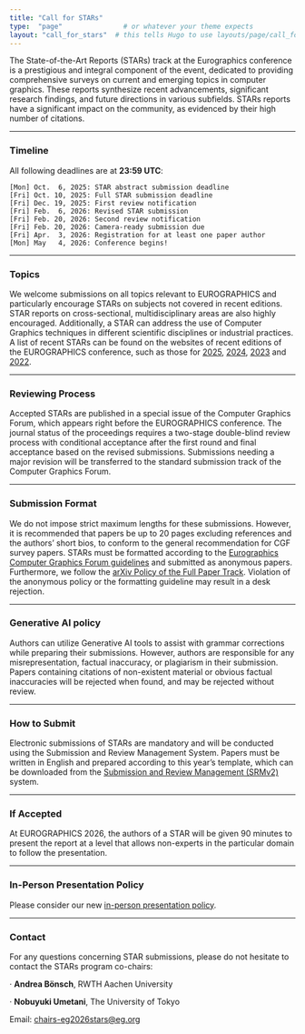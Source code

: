 ```yaml
---
title: "Call for STARs"
type:  "page"               # or whatever your theme expects
layout: "call_for_stars"  # this tells Hugo to use layouts/page/call_for_full_papers.html
---
```


The State-of-the-Art Reports (STARs) track at the Eurographics conference is a prestigious and integral component of the event, dedicated to providing comprehensive surveys on current and emerging topics in computer graphics. These reports synthesize recent advancements, significant research findings, and future directions in various subfields. STARs reports have a significant impact on the community, as evidenced by their high number of citations.

---

### Timeline

All following deadlines are at **23:59 UTC**:

``` 
[Mon] Oct.  6, 2025: STAR abstract submission deadline
[Fri] Oct. 10, 2025: Full STAR submission deadline
[Fri] Dec. 19, 2025: First review notification
[Fri] Feb.  6, 2026: Revised STAR submission
[Fri] Feb. 20, 2026: Second review notification
[Fri] Feb. 20, 2026: Camera-ready submission due
[Fri] Apr.  3, 2026: Registration for at least one paper author
[Mon] May   4, 2026: Conference begins!
```

---

### Topics

We welcome submissions on all topics relevant to EUROGRAPHICS and particularly encourage STARs on subjects not covered in recent editions. STAR reports on cross-sectional, multidisciplinary areas are also highly encouraged. Additionally, a STAR can address the use of Computer Graphics techniques in different scientific disciplines or industrial practices. A list of recent STARs can be found on the websites of recent editions of the EUROGRAPHICS conference, such as those for [2025](https://diglib.eg.org/collections/c400c5c1-b64e-4618-8802-baf78ce50641), [2024](https://diglib.eg.org/collections/772434be-95f0-4c24-a23e-015e9bfed0cc), [2023](https://diglib.eg.org/communities/9cdc28cb-c390-4e85-9e6c-2653465ffa4f) and [2022](https://diglib.eg.org/handle/10.2312/2633168).

---

### Reviewing Process

Accepted STARs are published in a special issue of the Computer Graphics Forum, which appears right before the EUROGRAPHICS conference. The journal status of the proceedings requires a two-stage double-blind review process with conditional acceptance after the first round and final acceptance based on the revised submissions. Submissions needing a major revision will be transferred to the standard submission track of the Computer Graphics Forum.

---

### Submission Format

We do not impose strict maximum lengths for these submissions. However, it is recommended that papers be up to 20 pages excluding references and the authors’ short bios, to conform to the general recommendation for CGF survey papers. STARs must be formatted according to the [Eurographics Computer Graphics Forum guidelines](https://www.eg.org/wp/eurographics-publications/guidelines/) and submitted as anonymous papers. Furthermore, we follow the [arXiv Policy of the Full Paper Track](https://eg2026.github.io/call_for_full_papers/#call_for_full_papers). Violation of the anonymous policy or the formatting guideline may result in a desk rejection.

---

### Generative AI policy

Authors can utilize Generative AI tools to assist with grammar corrections while preparing their submissions. However, authors are responsible for any misrepresentation, factual inaccuracy, or plagiarism in their submission. Papers containing citations of non-existent material or obvious factual inaccuracies will be rejected when found, and may be rejected without review.

---

### How to Submit

Electronic submissions of STARs are mandatory and will be conducted using the Submission and Review Management System. Papers must be written in English and prepared according to this year’s template, which can be downloaded from the [Submission and Review Management (SRMv2)](https://srmv2.eg.org/COMFy/Conference/EG_2026STARs) system.

---

### If Accepted

At EUROGRAPHICS 2026, the authors of a STAR will be given 90 minutes to present the report at a level that allows non-experts in the particular domain to follow the presentation.

---

### In-Person Presentation Policy

Please consider our new [in-person presentation policy](https://eg2026.github.io/test-site/presentation_policy/#presentation_policy).

---

### Contact

For any questions concerning STAR submissions, please do not hesitate to contact the STARs program co-chairs:

· **Andrea Bönsch**, RWTH Aachen University

· **Nobuyuki Umetani**, The University of Tokyo

Email: chairs-eg2026stars@eg.org




